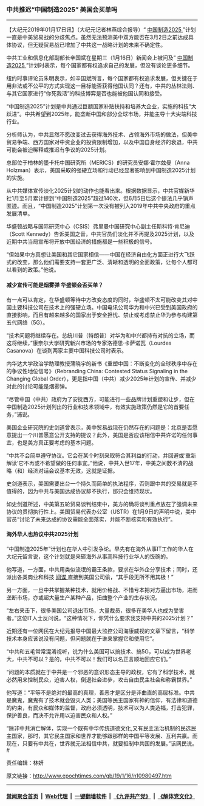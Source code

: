 ### 中共推迟“中国制造2025” 美国会买单吗
------------------------

<p>
 【大纪元2019年01月17日讯】（大纪元记者林燕综合报导）“
 <a href="http://www.epochtimes.com/gb/tag/%E4%B8%AD%E5%9B%BD%E5%88%B6%E9%80%A02025.html">
  中国制造2025
 </a>
 ”计划一直是中美贸易战的分歧焦点。虽然无法预测美中双方能否在3月2日之前达成具体协议，但无疑贸易战已增加了中共这一战略计划的未来不确定性。
</p>
<p>
 中共工业和信息化部副部长辛国斌在星期三（1月16日）新闻会上被问及“
 <a href="http://www.epochtimes.com/gb/tag/%E4%B8%AD%E5%9B%BD%E5%88%B6%E9%80%A02025.html">
  中国制造2025
 </a>
 ”计划时表示，每个国家都有权追求自己的发展，但没有谈论更多细节。
</p>
<p>
 纽约时事评论员朱明表示，如辛国斌所言，每个国家都有权追求发展，但关键在于用非法或不公平的方式实现这一目标能否获得他国认同？还有，中共的丛林法则、与其它国家进行“你死我活”的科技博弈是否也能被他国认同和接受。
</p>
<p>
 “中国制造2025”计划是中共通过巨额国家补贴扶持和培养大企业，实施的科技“大跃进”。中共希望到2025年，能垄断中国和部分全球市场，并能主导十大尖端科技行业。
</p>
<p>
 分析师认为，中共显然不愿改变过去获得海外技术、占领海外市场的做法，但美中贸易争端、西方国家对中资企业的投资限制增加，以及中国自身经济的衰退，中共可能会被迫稀释或推迟有争议的2025计划。
</p>
<p>
 总部位于柏林的墨卡托中国研究所（MERICS）的研究员安娜·霍尔兹曼（Anna Holzman）表示，美国采取的强硬立场和行动已经显著影响到中国制造2025计划的实施。
</p>
<p>
 从中共媒体宣传淡化2025计划的动作也能看出来。根据数据显示，中共官媒新华社1月至5月累计提到“中国制造2025”超过140次，但6月5日后这个提法几乎销声匿迹。而且，“中国制造2025”计划第一次没有被列入2019年中共中央政府的重点发展清单。
</p>
<p>
 华盛顿战略与国际研究中心（CSIS）弗里曼中国研究中心副主任斯科特·肯尼迪（Scott Kennedy）告诉美国之音，中共官员们淡化并不再提及2025计划，以及近期中共当局宣布将开放中国经济的措施都是一些积极的信号。
</p>
<p>
 “但如果中方真想让美国和其它国家相信——中国在经济自由化方面正进行大飞跃式的改变，那么他们需要支持一套更广泛、清晰和透明的全面政策，让每个人都可以看到的政策。”他说。
</p>
<h4>
 减少宣传可能是烟雾弹 华盛顿会否买单？
</h4>
<p>
 有一点可以肯定，在华盛顿等待中方改变态度的同时，华盛顿不太可能改变其对中国主要科技公司在技术上的强硬立场。中国电讯公司华为和中兴已受到美国政府的直接影响，而且有越来越多的国家出于安全担忧、禁止或考虑禁止华为参与构建第五代网络（5G）。
</p>
<p>
 “技术问题将继续存在。总统川普（特朗普）对华为和中兴都持有对抗的立场，而这将继续，”康奈尔大学研究新兴市场的专家洛德思·卡萨诺瓦（Lourdes Casanova）在谈到两家主要中国科技公司时表示。
</p>
<p>
 内华达大学政治学助理教授蒲晓宇的新书《重塑中国：不断变化的全球秩序中存在的争议性地位信号》（Rebranding China: Contested Status Signaling in the Changing Global Order），更是指中国（中共）减少2025年计划的宣传、并减少对此的讨论可能是烟雾弹。
</p>
<p>
 “尽管中国（中共）政府为了安抚西方，可能进行一些品牌计划重塑和让步，但在中国制造2025计划列出的行业和技术领域中，有效实施政策仍然是它的首要任务，”浦说。
</p>
<p>
 美国企业研究院的史剑道曾表示，美中贸易战现在仍然存在的问题是：北京是否愿意提出一个川普愿意公开支持的提议？此外，美国是否应该相信中共许诺的任何事宜，也是美方真正要考虑的基本问题。
</p>
<p>
 “中共不会简单遵守协议。它会在某个时刻采取符合其利益的行动，并回避或‘重新解读’它不再或不希望做的任何事宜。”他说，中共入世17年，中美之间数不清的战略（和）经济对话会议基本无效，这就是证据。
</p>
<p>
 史剑道表示，美国需要出台一个持久而简单的执法程序，否则跟中共的交易就是不值得的，因为中共与美国达成协议却不执行，那只会维持现状。
</p>
<p>
 如史剑道所述，中美第五轮贸易谈判结束中，美方的确将谈判重点放在了强调未来协议的贯彻执行性上。美国贸易代表办公室（USTR）在1月9日的声明中说，美中官员“讨论了未来达成的协议需能全面落实，并能不断核实和有效执行”。
</p>
<h4>
 海外华人也热议中共2025计划
</h4>
<p>
 “中国制造2025年”计划也在华人中引发争论。早先有在海外从事IT工作的华人在大纪元留言说，这个计划就是来砸海外从事高科技行业华人的饭碗的。
</p>
<p>
 他写道，一方面，中共用类似流氓的霸王条款，要求在华外企分享技术；同时，还派出各类商业和科技
 <a href="http://www.epochtimes.com/gb/tag/%E9%97%B4%E8%B0%8D.html">
  间谍
 </a>
 直接到美国公司偷，“其手段无所不用其极！”
</p>
<p>
 另一方面，一旦中共掌握某种技术，就用价格战、不惜亏本把对方逼出市场，进而垄断市场，亦或超大量生产某种产品，扭曲整个产业的生存状况。
</p>
<p>
 “左右夹击下，很多美国公司退出市场，大量裁员，很多在美华人也成为受害者。”这位IT人士反问说。“这种情况下，你凭什么要求我支持中共的2025计划？”
</p>
<p>
 近期还有一位网民在大纪元报导中国最大监控公司海康威视的文章下留言，“科学技术本身应该说没有问题，但问题就在于谁来掌握它和使用它”。
</p>
<p>
 “中共和五毛常常混淆视听，说为什么美国可以搞技术、搞5G，可以成为世界老大，中共不可以？是的，中共不可以！我们可以名正言顺地回应它们。”
</p>
<p>
 “问题的本质就在于中共是一个邪恶的意识形态主导的政权，它有了科学技术，就必然用来控制民众，迫害人权，倒退社会进步，攻击自由民主社会和称霸世界。”
</p>
<p>
 他写道：“平等不是绝对的最高的真理，善恶才是区分是非曲直的高层标准。中共是魔鬼，魔鬼有了技术就会毁灭人类；美国等民主国家有神的信仰，有法律和道德的约束，有民众和媒体的监督，政府必须透明，技术可以为人类造福，打击犯罪，保护善良，而决不允许用以迫害民众和人权。”
</p>
<p>
 “除非中共消亡解体，实现一个既有中华传统道德文化,又有民主法治机制的民选民主国家，那时，其它民主国家和世界才能够跟那样的中国平等发展、互利共赢。而现在，只要有中共在，世界就无法相信中共，就要抵制中共国的发展。”该网民说。#
</p>
<p>
 责任编辑：林妍
</p>

原文链接：http://www.epochtimes.com/gb/19/1/16/n10980497.htm


------------------------
#### [禁闻聚合首页](https://github.com/gfw-breaker/banned-news/blob/master/README.md) &nbsp;|&nbsp; [Web代理](https://github.com/gfw-breaker/open-proxy/blob/master/README.md) &nbsp;|&nbsp; [一键翻墙软件](https://github.com/gfw-breaker/nogfw/blob/master/README.md) &nbsp;|&nbsp; [《九评共产党》](https://github.com/gfw-breaker/9ping.md/blob/master/README.md#九评之一评共产党是什么) &nbsp;|&nbsp; [《解体党文化》](https://github.com/gfw-breaker/jtdwh.md/blob/master/README.md#绪论)